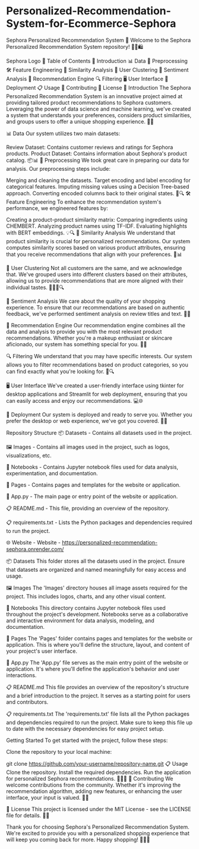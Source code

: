 # Personalized-Recommendation-System-for-Ecommerce-Sephora

Sephora Personalized Recommendation System 🌟
Welcome to the Sephora Personalized Recommendation System repository! 💄👠🛍️

Sephora Logo
📜 Table of Contents
🚀 Introduction
📊 Data
🧹 Preprocessing
🛠️ Feature Engineering
🌟 Similarity Analysis
🤝 User Clustering
📢 Sentiment Analysis
🎁 Recommendation Engine
🔍 Filtering
🖥️ User Interface
🚀 Deployment
📋 Usage
🤝 Contributing
📄 License
🚀 Introduction
The Sephora Personalized Recommendation System is an innovative project aimed at providing tailored product recommendations to Sephora customers. Leveraging the power of data science and machine learning, we've created a system that understands your preferences, considers product similarities, and groups users to offer a unique shopping experience. 🛒✨

📊 Data
Our system utilizes two main datasets:

Review Dataset: Contains customer reviews and ratings for Sephora products.
Product Dataset: Contains information about Sephora's product catalog. 📦📊
🧹 Preprocessing
We took great care in preparing our data for analysis. Our preprocessing steps include:

Merging and cleaning the datasets.
Target encoding and label encoding for categorical features.
Imputing missing values using a Decision Tree-based approach.
Converting encoded columns back to their original states. 🧹🔍
🛠️ Feature Engineering
To enhance the recommendation system's performance, we engineered features by:

Creating a product-product similarity matrix:
Comparing ingredients using CHEMBERT.
Analyzing product names using TF-IDF.
Evaluating highlights with BERT embeddings. 💡🔍
🌟 Similarity Analysis
We understand that product similarity is crucial for personalized recommendations. Our system computes similarity scores based on various product attributes, ensuring that you receive recommendations that align with your preferences. 🤝📊

🤝 User Clustering
Not all customers are the same, and we acknowledge that. We've grouped users into different clusters based on their attributes, allowing us to provide recommendations that are more aligned with their individual tastes. 🧑‍🤝‍🧑🔍

📢 Sentiment Analysis
We care about the quality of your shopping experience. To ensure that our recommendations are based on authentic feedback, we've performed sentiment analysis on review titles and text. 📝🙂

🎁 Recommendation Engine
Our recommendation engine combines all the data and analysis to provide you with the most relevant product recommendations. Whether you're a makeup enthusiast or skincare aficionado, our system has something special for you. 🎁✨

🔍 Filtering
We understand that you may have specific interests. Our system allows you to filter recommendations based on product categories, so you can find exactly what you're looking for. 🧐🔍

🖥️ User Interface
We've created a user-friendly interface using tkinter for desktop applications and Streamlit for web deployment, ensuring that you can easily access and enjoy our recommendations. 💻🌐

🚀 Deployment
Our system is deployed and ready to serve you. Whether you prefer the desktop or web experience, we've got you covered. 🚀🌐

Repository Structure
📦 Datasets - Contains all datasets used in the project.

🖼️ Images - Contains all images used in the project, such as logos, visualizations, etc.

📔 Notebooks - Contains Jupyter notebook files used for data analysis, experimentation, and documentation.

📄 Pages - Contains pages and templates for the website or application.

🚀 App.py - The main page or entry point of the website or application.

📋 README.md - This file, providing an overview of the repository.

📋 requirements.txt - Lists the Python packages and dependencies required to run the project.

🌐 Website - Website - https://personalized-recommendation-sephora.onrender.com/

📦 Datasets
This folder stores all the datasets used in the project. Ensure that datasets are organized and named meaningfully for easy access and usage.

🖼️ Images
The 'Images' directory houses all image assets required for the project. This includes logos, charts, and any other visual content.

📔 Notebooks
This directory contains Jupyter notebook files used throughout the project's development. Notebooks serve as a collaborative and interactive environment for data analysis, modeling, and documentation.

📄 Pages
The 'Pages' folder contains pages and templates for the website or application. This is where you'll define the structure, layout, and content of your project's user interface.

🚀 App.py
The 'App.py' file serves as the main entry point of the website or application. It's where you'll define the application's behavior and user interactions.

📋 README.md
This file provides an overview of the repository's structure and a brief introduction to the project. It serves as a starting point for users and contributors.

📋 requirements.txt
The 'requirements.txt' file lists all the Python packages and dependencies required to run the project. Make sure to keep this file up to date with the necessary dependencies for easy project setup.

Getting Started
To get started with the project, follow these steps:

Clone the repository to your local machine:

git clone https://github.com/your-username/repository-name.git
📋 Usage
Clone the repository.
Install the required dependencies.
Run the application for personalized Sephora recommendations. 🚀👩‍💻
🤝 Contributing
We welcome contributions from the community. Whether it's improving the recommendation algorithm, adding new features, or enhancing the user interface, your input is valued. 🤗🤝

📄 License
This project is licensed under the MIT License - see the LICENSE file for details. 📜📄

Thank you for choosing Sephora's Personalized Recommendation System. We're excited to provide you with a personalized shopping experience that will keep you coming back for more. Happy shopping! 🛒💄🎉

